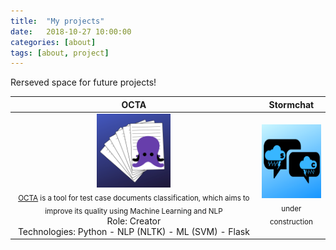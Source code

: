 ```yaml
---
title:  "My projects"
date:   2018-10-27 10:00:00
categories: [about]
tags: [about, project]
---
```


Rerseved space for future projects! 

| OCTA  	| Stormchat   |      	
|:---:	|:---:	|
| <class width="118px;"><img src="https://github.com/antoniosj/blog-examples/blob/master/github-images/octa.png?raw=true" width="118px;" height="118px;" /><br /><sub><a href="https://www.antoniosj.com/2018/octa/">OCTA</a> is a tool for test case documents classification, which aims to improve its quality using Machine Learning and NLP </sub><br /> Role: Creator<br /> Technologies: Python - NLP (NLTK) - ML (SVM) - Flask</class> | <img src="https://github.com/antoniosj/blog-examples/blob/master/github-images/stormchat.png?raw=true" width="118px;" height="118px;"/><br /><sub> under construction </sub>  	| 
